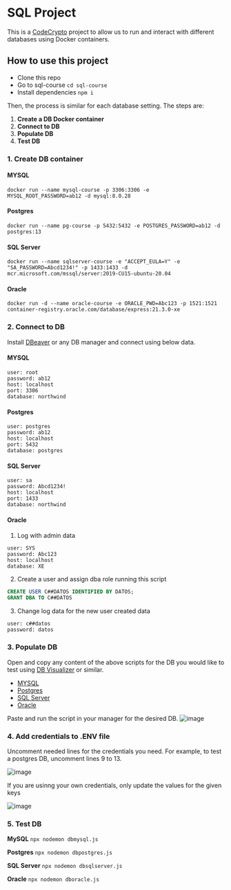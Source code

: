 # SQL Project

This is a [CodeCrypto](https://codecrypto.academy/) project to allow us to run and interact with different databases using Docker containers.

## How to use this project
- Clone this repo
- Go to sql-course `cd sql-course`
- Install dependencies `npm i`

Then, the process is similar for each database setting. The steps are:
1) **Create a DB Docker container**
2) **Connect to DB**
3) **Populate DB**
4) **Test DB**

###  1. **Create DB container**
#### MYSQL
```
docker run --name mysql-course -p 3306:3306 -e MYSQL_ROOT_PASSWORD=ab12 -d mysql:8.0.28
```

#### Postgres
```
docker run --name pg-course -p 5432:5432 -e POSTGRES_PASSWORD=ab12 -d postgres:13
```

#### SQL Server
```
docker run --name sqlserver-course -e "ACCEPT_EULA=Y" -e "SA_PASSWORD=Abcd1234!" -p 1433:1433 -d mcr.microsoft.com/mssql/server:2019-CU15-ubuntu-20.04
```

#### Oracle
```
docker run -d --name oracle-course -e ORACLE_PWD=Abc123 -p 1521:1521 container-registry.oracle.com/database/express:21.3.0-xe
```

### 2. Connect to DB
Install [DBeaver](https://dbeaver.io/) or any DB manager and connect using below data.

#### MYSQL
```
user: root
password: ab12
host: localhost
port: 3306
database: northwind
```

#### Postgres
```
user: postgres
password: ab12
host: localhost
port: 5432
database: postgres
```

#### SQL Server
```
user: sa
password: Abcd1234!
host: localhost
port: 1433
database: northwind
```

#### Oracle
1) Log with admin data
```
user: SYS
password: Abc123
host: localhost
database: XE
```

2) Create a user and assign dba role running this script
```sql
CREATE USER C##DATOS IDENTIFIED BY DATOS;
GRANT DBA TO C##DATOS
```

3) Change log data for the new user created data
```
user: c##datos
password: datos
```

### 3. Populate DB

Open and copy any content of the above scripts for the DB you would like to test using [DB Visualizer](https://www.dbvis.com/download/) or similar.

- [MYSQL](https://www.aspsnippets.com/Handlers/DownloadFile.ashx?File=9cb579c6-86db-4596-84c3-d549428fdcf5.zip)
- [Postgres](https://raw.githubusercontent.com/pthom/northwind_psql/master/northwind.sql)
- [SQL Server](https://raw.githubusercontent.com/microsoft/sql-server-samples/master/samples/databases/northwind-pubs/instnwnd.sql)
- [Oracle](https://gist.githubusercontent.com/Jviejo/4f59dfe1d31d55c633b6c4a441bfb806/raw/800005c1ea4264f4e16b2a13cca7af28431f3879/northwind%2520oracle)


Paste and run the script in your manager for the desired DB.
![image](https://github.com/RodrigoVila/sql-docker/assets/42290738/5a341a2b-9e38-43c0-b5da-4f6e409b58a5)

### 4. Add credentials to .ENV file

Uncomment needed lines for the credentials you need. For example, to test a postgres DB, uncomment lines 9 to 13.

![image](https://github.com/RodrigoVila/sql-docker/assets/42290738/5317abbd-9963-436b-bdad-70b6a15dc454)


If you are usinng your own credentials, only update the values for the given keys

![image](https://github.com/RodrigoVila/sql-docker/assets/42290738/c209f09b-5e46-41a8-8cfd-e33d57f009ed)

### 5. Test DB

**MySQL** `npx nodemon dbmysql.js`

**Postgres** `npx nodemon dbpostgres.js`

**SQL Server** `npx nodemon dbsqlserver.js`

**Oracle** `npx nodemon dboracle.js`
